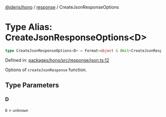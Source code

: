 [@jderjs/hono](../../README.md) / [response](../README.md) / CreateJsonResponseOptions

# Type Alias: CreateJsonResponseOptions\<D\>

```ts
type CreateJsonResponseOptions<D> = Format<object & Omit<CreateJsonResponseStructOptions<D>, "status">>;
```

Defined in: [packages/hono/src/response/json.ts:12](https://github.com/jder-std/hono/blob/7823dd7a59aeab0be6398df9a9afa170aec0fb84/packages/hono/src/response/json.ts#L12)

Options of `createJsonResponse` function.

## Type Parameters

### D

`D` = `unknown`
